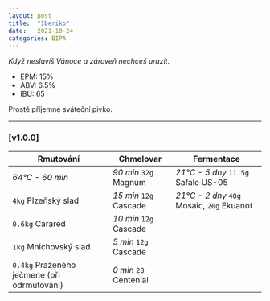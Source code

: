 ```yaml
---
layout: post
title:  "Iberiko"
date:   2021-10-24
categories: BIPA
---
```


*Když neslavíš Vánoce a zároveň nechceš urazit.*

- EPM: 15% 
- ABV: 6.5%
- IBU: 65 

Prostě příjemné sváteční pivko.

***

### [v1.0.0]

Rmutování          | Chmelovar             | Fermentace
---                | ---                   | ---
*64°C - 60 min*    | *90 min* `32g` Magnum | *21°C - 5 dny* `11.5g` Safale US-05
`4kg` Plzeňský slad | *15 min* `12g` Cascade | *21°C - 2 dny* `40g` Mosaic, `20g` Ekuanot
`0.6kg` Carared | *10 min* `12g` Cascade |
`1kg` Mnichovský slad | *5 min* `12g` Cascade |
`0.4kg` Praženého ječmene (při odrmutování) | *0 min* `28` Centenial |
